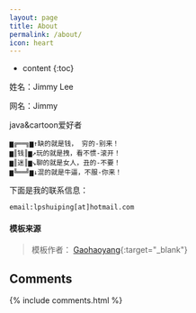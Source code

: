 ```yaml
---
layout: page
title: About
permalink: /about/
icon: heart
---
```


* content
{:toc}

姓名：Jimmy Lee

网名：Jimmy

java&cartoon爱好者

```
▆╔══╗▆↑缺的就是钱， 穷的-别来！ 
▆║钱║▆↗玩的就是拽，看不惯-滚开！ 
▆║迷║▆↘聊的就是女人，丑的-不要！ 
▆╚══╝▆↓混的就是牛逼，不服-你来！
```

下面是我的联系信息：

```
email:lpshuiping[at]hotmail.com
```



#### 模板来源

> 模板作者： [Gaohaoyang](http://gaohaoyang.github.io/){:target="_blank"}



## Comments

{% include comments.html %}
